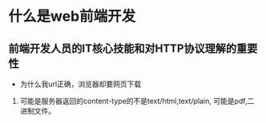 # 什么是web前端开发
## 前端开发人员的IT核心技能和对HTTP协议理解的重要性
- 为什么我url正确，浏览器却要网页下载
1. 可能是服务器返回的content-type的不是text/html,text/plain,
   可能是pdf,二进制文件。